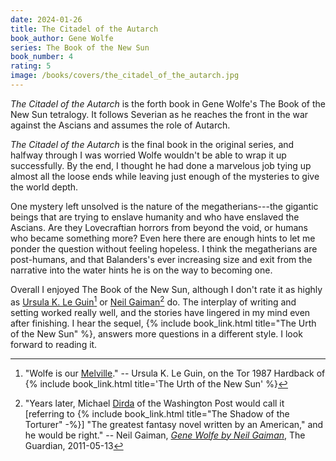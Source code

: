 ```yaml
---
date: 2024-01-26
title: The Citadel of the Autarch
book_author: Gene Wolfe
series: The Book of the New Sun
book_number: 4
rating: 5
image: /books/covers/the_citadel_of_the_autarch.jpg
---
```


<cite class="book-title">The Citadel of the Autarch</cite> is the forth book
in Gene Wolfe's The Book of the New Sun tetralogy. It follows Severian as he
reaches the front in the war against the Ascians and assumes the role of
Autarch.

<cite class="book-title">The Citadel of the Autarch</cite> is the final book
in the original series, and halfway through I was worried Wolfe wouldn't be
able to wrap it up successfully. By the end, I thought he had done a marvelous
job tying up almost all the loose ends while leaving just enough of the
mysteries to give the world depth.

One mystery left unsolved is the nature of the megatherians---the gigantic
beings that are trying to enslave humanity and who have enslaved the Ascians.
Are they Lovecraftian horrors from beyond the void, or humans who became
something more? Even here there are enough hints to let me ponder the question
without feeling hopeless. I think the megatherians are post-humans, and that
Balanders's ever increasing size and exit from the narrative into the water
hints he is on the way to becoming one.

Overall I enjoyed The Book of the New Sun, although I don't rate it as highly
as [Ursula K. Le Guin][lg][^melville] or [Neil Gaiman][ng][^best] do. The
interplay of writing and setting worked really well, and the stories have
lingered in my mind even after finishing. I hear the sequel, {% include
book_link.html title="The Urth of the New Sun" %}, answers more questions in a
different style. I look forward to reading it.

[lg]: https://en.wikipedia.org/wiki/Ursula_K._Le_Guin

[^melville]:
    "Wolfe is our [Melville][melville]." -- Ursula K. Le Guin, on the Tor 1987
    Hardback of {% include book_link.html title='The Urth of the New Sun' %}

[melville]: https://en.wikipedia.org/wiki/Herman_Melville
[ng]: https://en.wikipedia.org/wiki/Neil_Gaiman

[^best]:
    "Years later, Michael [Dirda][dirda] of the Washington Post would call it
    [referring to {% include book_link.html title="The Shadow of the Torturer"
    -%}] "The greatest fantasy novel written by an American," and he would be
    right." -- Neil Gaiman, [_Gene Wolfe by Neil Gaiman_][guardian], The
    Guardian, <time datetime="2011-05-13">2011-05-13</time>

[dirda]: https://en.wikipedia.org/wiki/Michael_Dirda
[guardian]: https://www.theguardian.com/books/2011/may/13/gene-wolfe-hero-neil-gaiman-sf

